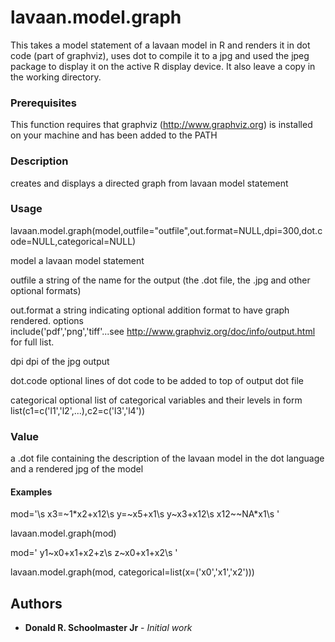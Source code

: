 # lavaan.model.graph

This takes a model statement of a lavaan model in R and renders it in dot code (part of graphviz), uses dot to compile it to a jpg and used the jpeg package to display it on the active R display device. It also leave a copy in the working directory.

### Prerequisites

This function requires that graphviz (http://www.graphviz.org) is installed on your machine and has been added to the PATH

### Description

creates and displays a directed graph from lavaan model statement

### Usage

lavaan.model.graph(model,outfile="outfile",out.format=NULL,dpi=300,dot.code=NULL,categorical=NULL)

model	   	a lavaan model statement

outfile    	a string of the name for the output (the .dot file, the .jpg and other optional formats)

out.format 	a string indicating optional addition format to have graph rendered. options 		
	   	include('pdf','png','tiff'...see http://www.graphviz.org/doc/info/output.html for full list.

dpi	   	dpi of the jpg output

dot.code   	optional lines of dot code to be added to top of output dot file

categorical 	optional list of categorical variables and their levels in form 	
		list(c1=c('l1','l2',...),c2=c('l3','l4'))

### Value

a .dot file containing the description of the lavaan model in the dot language and a rendered jpg of the model

#### Examples
mod='\s
x3=~1*x2+x12\s
y=\~x5+x1\s
y\~x3+x12\s
x12~~NA\*x1\s
'

lavaan.model.graph(mod)

mod='
y1\~x0+x1+x2+z\s
z\~x0+x1+x2\s
'

lavaan.model.graph(mod, categorical=list(x=('x0','x1','x2')))


## Authors

* **Donald R. Schoolmaster Jr** - *Initial work* 

